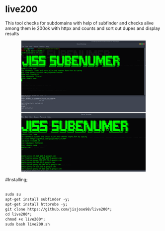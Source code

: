 # live200
This tool checks for subdomains with help of subfinder and checks alive among them ie 200ok with httpx and counts and sort out dupes and display results


<div align="center">
    <img src="/2021-12-25 20_56_02-Parrot Security (snapshot bk) [Running] - Oracle VM VirtualBox.png" width="400px"</img> 
</div>
<div align="center">
    <img src="/2021-12-25 20_56_56-Parrot Security (snapshot bk) [Running] - Oracle VM VirtualBox.png" width="400px"</img> 
</div>



#Installing;<br>


<div class="highlight"><pre class="highlight"><code><span class="nb">
sudo su   
apt-get install subfinder -y;
apt-get install httprobe -y;
git clone https://github.com/jisjose98/live200*;
cd live200*;
chmod +x live200*;
sudo bash live200.sh
</code></pre></div>
